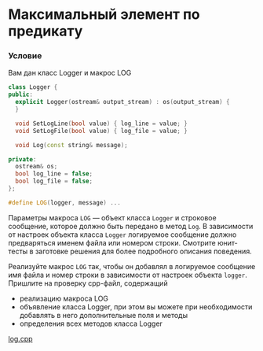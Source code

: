 # Максимальный элемент по предикату

### Условие

Вам дан класс Logger и макрос LOG
```c++
class Logger {
public:
  explicit Logger(ostream& output_stream) : os(output_stream) {
  }

  void SetLogLine(bool value) { log_line = value; }
  void SetLogFile(bool value) { log_file = value; }

  void Log(const string& message);

private:
  ostream& os;
  bool log_line = false;
  bool log_file = false;
};

#define LOG(logger, message) ...
```
Параметры макроса `LOG` — объект класса `Logger` и строковое сообщение, которое должно быть передано в метод `Log`. В зависимости от настроек объекта класса `Logger` логируемое сообщение должно предваряться именем файла или номером строки. Смотрите юнит-тесты в заготовке решения для более подробного описания поведения.

Реализуйте макрос `LOG` так, чтобы он добавлял в логируемое сообщение имя файла и номер строки в зависимости от настроек объекта `logger`. Пришлите на проверку cpp-файл, содержащий

* реализацию макроса LOG
* объявление класса Logger, при этом вы можете при необходимости добавлять в него дополнительные поля и методы
* определения всех методов класса Logger

[log.cpp](source/log.cpp)







